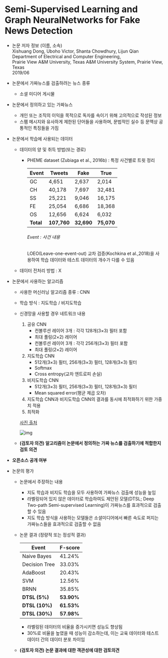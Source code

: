   # Semi-Supervised Learning and Graph NeuralNetworks for Fake News Detection

* 논문 저자 정보 (이름, 소속)   
Xishuang Dong, Uboho Victor, Shanta Chowdhury, Lijun Qian   
Department of Electrical and Computer Engineering,   
Prairie View A&M University, Texas A&M University System, Prairie View, Texas   
2019/06   

* 논문에서 가짜뉴스를 검출하려는 뉴스 종류
  * 소셜 미디어 게시물

* 논문에서 정의하고 있는 가짜뉴스
  * 개인 또는 조직의 이익을 목적으로 독자를 속이기 위해  고의적으로 작성된 정보
  * 스팸 메시지와 유사하게 제한된 단어들을 사용하며, 문법적인 실수 등 문맥상 공통적인 특징들을 가짐

* 논문에서 학습에 사용되는 데이터
  - 데이터의 양 및 취득 방법(또는 경로)
    - PHEME dataset (Zubiaga et al., 2016b) : 특정 사건별로 트윗 정리
    
      | Event | Tweets | Fake | True |
      |---|---|---|---|
      |GC|4,651|2,637|2,014|
      |CH|40,178|7,697|32,481|
      |SS|25,221|9,046|16,175|
      |FE|25,054|6,686|18,368|
      |OS|12,656|6,624|6,032|
      |**Total**|**107,760**|**32,690**|**75,070**|
      
      ###### Event : 사건 내용
      
      LOEO(Leave-one-event-out) 교차 검증(Kochkina et al.,2018)을 사용하여 학습 데이터와 테스트 데이터의 개수가 다를 수 있음

  - 데이터 전처리 방법 : X
 
* 논문에서 사용하는 알고리즘  
  - 사용한 머신러닝 알고리즘 종류 : CNN
  - 학습 방식 : 지도학습 / 비지도학습
  - 신경망을 사용할 경우 네트워크 내용
    1. 공유 CNN
        - 컨볼루션 레이어 3개 : 각각 128개(3×3) 필터 포함
        - 최대 풀링(2×2) 레이어
        - 컨볼루션 레이어 3개 : 각각 256개(3×3) 필터 포함
        - 최대 풀링(2×2) 레이어
    2. 지도학습 CNN
        - 512개(3×3) 필터, 256개(3×3) 필터, 128개(3×3) 필터
        - Softmax
        - Cross entropy(교차 엔트로피 손실)
    3. 비지도학습 CNN
        - 512개(3×3) 필터, 256개(3×3) 필터, 128개(3×3) 필터
        - Mean squared error(평균 제곱 오차)
    4. 지도학습 CNN과 비지도학습 CNN의 결과를 동시에 최적화하기 위한 가중치 적용
    5. 최적화
    
    [사진 출처](https://www.researchgate.net/figure/Framework-of-deep-two-path-semi-supervised-learning-DTSL-Samples-x-i-are-inputs_fig1_333773193)
    
    ![img](https://www.researchgate.net/profile/Uboho_Victor2/publication/333773193/figure/fig1/AS:769538295603204@1560483635675/Framework-of-deep-two-path-semi-supervised-learning-DTSL-Samples-x-i-are-inputs.png "구조")
    
    

  - **(검토자 의견) 알고리즘이 논문에서 정의하는 가짜 뉴스를 검출하기에 적합한지 검토 의견** 

* **오픈소스 공개 여부** 

* 논문의 평가
  - 논문에서 주장하는 내용 
    - 지도 학습과 비지도 학습을 모두 사용하여 가짜뉴스 검출에 성능을 높임
    - 라벨링되어 있지 않은 데이터로 학습하여도 제안된 모델(DTSL; Deep Two-path Semi-supervised Learning)이 가짜뉴스를 효과적으로 검출할 수 있음
    - 지도 학습 방식을 사용하는 모델들은 소셜미디어에서 빠른 속도로 퍼지는 가짜뉴스들을 효과적으로 검출할 수 없음
  - 논문 결과 (정량적 또는 정성적 결과)
  
      | Event | F-score |
      |---|---|
      |Naive Bayes|41.24%|
      |Decision Tree|33.03%|
      |AdaBoost|20.43%|
      |SVM|12.56%|
      |BRNN|35.85%|
      |**DTSL (5%)**|**53.90%**|
      |**DTSL (10%)**|**61.53%**|
      |**DTSL (30%)**|**57.98%**|
      
      - 라벨링된 데이터의 비율을 증가시키면 성능도 향상됨
      - 30%로 비율을 높였을 때 성능이 감소하는데, 이는 교육 데이터와 테스트 데이터 간의 데이터 분포 차이임

  - **(검토자 의견) 논문 결과에 대한 객관성에 대한 검토의견** 


